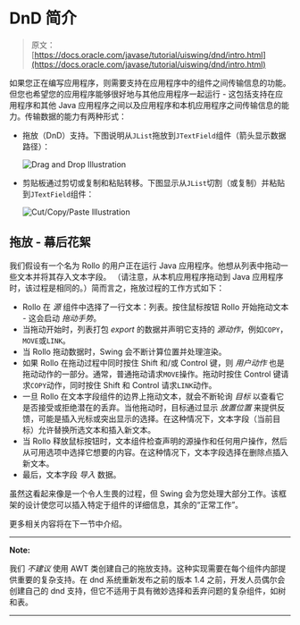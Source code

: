 # DnD 简介

> 原文： [https://docs.oracle.com/javase/tutorial/uiswing/dnd/intro.html](https://docs.oracle.com/javase/tutorial/uiswing/dnd/intro.html)

如果您正在编写应用程序，则需要支持在应用程序中的组件之间传输信息的功能。但您也希望您的应用程序能够很好地与其他应用程序一起运行 - 这包括支持在应用程序和其他 Java 应用程序之间以及应用程序和本机应用程序之间传输信息的能力。传输数据的能力有两种形式：

*   拖放（DnD）支持。下图说明从`JList`拖放到`JTextField`组件（箭头显示数据路径）：

    ![Drag and Drop Illustration](img/1f470d183d3409e1abbd6e9e048983ef.jpg)

*   剪贴板通过剪切或复制和粘贴转移。下图显示从`JList`切割（或复制）并粘贴到`JTextField`组件：

    ![Cut/Copy/Paste Illustration](img/660f11350ac3675902bb58bafec2a49e.jpg)

## 拖放 - 幕后花絮

我们假设有一个名为 Rollo 的用户正在运行 Java 应用程序。他想从列表中拖动一些文本并将其存入文本字段。 （请注意，从本机应用程序拖动到 Java 应用程序时，该过程是相同的。）简而言之，拖放过程的工作方式如下：

*   Rollo 在 _源_ 组件中选择了一行文本：列表。按住鼠标按钮 Rollo 开始拖动文本 - 这会启动 _拖动手势_。
*   当拖动开始时，列表打包 _export_ 的数据并声明它支持的 _源动作_，例如`COPY`，`MOVE`或`LINK`。
*   当 Rollo 拖动数据时，Swing 会不断计算位置并处理渲染。
*   如果 Rollo 在拖动过程中同时按住 Shift 和/或 Control 键，则 _用户动作_ 也是拖动动作的一部分。通常，普通拖动请求`MOVE`操作。拖动时按住 Control 键请求`COPY`动作，同时按住 Shift 和 Control 请求`LINK`动作。
*   一旦 Rollo 在文本字段组件的边界上拖动文本，就会不断轮询 _目标_ 以查看它是否接受或拒绝潜在的丢弃。当他拖动时，目标通过显示 _放置位置_ 来提供反馈，可能是插入光标或突出显示的选择。在这种情况下，文本字段（当前目标）允许替换所选文本和插入新文本。
*   当 Rollo 释放鼠标按钮时，文本组件检查声明的源操作和任何用户操作，然后从可用选项中选择它想要的内容。在这种情况下，文本字段选择在删除点插入新文本。
*   最后，文本字段 _导入_ 数据。

虽然这看起来像是一个令人生畏的过程，但 Swing 会为您处理大部分工作。该框架的设计使您可以插入特定于组件的详细信息，其余的“正常工作”。

更多相关内容将在下一节中介绍。

* * *

**Note:** 

我们 _不建议_ 使用 AWT 类创建自己的拖放支持。这种实现需要在每个组件内部提供重要的复杂支持。在 dnd 系统重新发布之前的版本 1.4 之前，开发人员偶尔会创建自己的 dnd 支持，但它不适用于具有微妙选择和丢弃问题的复杂组件，如树和表。

* * *